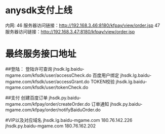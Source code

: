 # anysdk支付上线
内网:
46 服务器访问链接：http://192.168.3.46:8180/kfpay/view/order.jsp
47 服务器访问链接：http://192.168.3.47:8180/kfpay/view/order.jsp

# 最终服务接口地址
##登陆：
登陆许可查询
jhsdk.lg.baidu-mgame.com/kfsdk/user/accessCheck.do
百度用户绑定
jhsdk.lg.baidu-mgame.com/kfsdk/user/accessGrant.do
TOKEN校验
jhsdk.lg.baidu-mgame.com/kfsdk/user/tokenCheck.do

##支付
创建百度订单
jhsdk.py.baidu-mgame.com/kfpay/order/createOrder.do
订单通知
jhsdk.py.baidu-mgame.com/kfpay/order/notifyBaiduOrder.do

#VIP以及对应域名
jhsdk.lg.baidu-mgame.com  180.76.142.226
jhsdk.py.baidu-mgame.com  180.76.162.202

